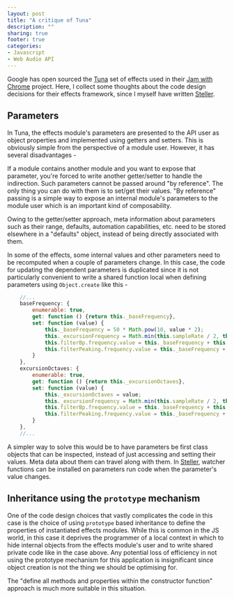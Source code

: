 ```yaml
---
layout: post
title: "A critique of Tuna"
description: ""
sharing: true
footer: true
categories: 
- Javascript
- Web Audio API
---
```


Google has open sourced the [Tuna] set of effects used in their [Jam with Chrome]
project. Here, I collect some thoughts about the code design decisions for their
effects framework, since I myself have written [Steller].

<!-- more -->

## Parameters

In Tuna, the effects module's parameters are presented to the API user as
object properties and implemented using getters and setters. This is obviously
simple from the perspective of a module user. However, it has several disadvantages -

If a module contains another module and you want to expose that parameter,
you're forced to write another getter/setter to handle the indirection. Such
parameters cannot be passed around "by reference". The only thing you can
do with them is to set/get their values. "By reference" passing is a simple
way to expose an internal module's parameters to the module user which is an
important kind of composability.

Owing to the getter/setter approach, meta information about parameters such as 
their range, defaults, automation capabilities, etc. need to be stored elsewhere 
in a "defaults" object, instead of being directly associated with them.

In some of the effects, some internal values and other parameters need to be 
recomputed when a couple of parameters change. In this case, the code for
updating the dependent parameters is duplicated since it is not particularly 
convenient to write a shared function local when defining parameters using
`Object.create` like this -

``` js
    //...
    baseFrequency: {
        enumerable: true,
        get: function () {return this._baseFrequency},
        set: function (value) {
            this._baseFrequency = 50 * Math.pow(10, value * 2);
            this._excursionFrequency = Math.min(this.sampleRate / 2, this.baseFrequency * Math.pow(2, this._excursionOctaves));
            this.filterBp.frequency.value = this._baseFrequency + this._excursionFrequency * this._sweep;
            this.filterPeaking.frequency.value = this._baseFrequency + this._excursionFrequency * this._sweep;
        }
    }, 
    excursionOctaves: {
        enumerable: true,
        get: function () {return this._excursionOctaves},
        set: function (value) {
            this._excursionOctaves = value;
            this._excursionFrequency = Math.min(this.sampleRate / 2, this.baseFrequency * Math.pow(2, this._excursionOctaves));
            this.filterBp.frequency.value = this._baseFrequency + this._excursionFrequency * this._sweep;
            this.filterPeaking.frequency.value = this._baseFrequency + this._excursionFrequency * this._sweep;
        }
    }, 
    //...
```
     
A simpler way to solve this would be to have parameters be first class objects
that can be inspected, instead of just accessing and setting their values. Meta
data about them can travel along with them. In [Steller], watcher functions can
be installed on parameters run code when the parameter's value changes.

## Inheritance using the `prototype` mechanism

One of the code design choices that vastly complicates the code in this case
is the choice of using `prototype` based inheritance to define the properties
of instantiated effects modules. While this is common in the JS world,
in this case it deprives the programmer of a local context in which to hide
internal objects from the effects module's user and to write shared private
code like in the case above. Any potential loss of efficiency in not using
the prototype mechanism for this application is insignificant since object
creation is not the thing we should be optimising for.

The "define all methods and properties within the constructor function"
approach is much more suitable in this situation.

[Tuna]: http://github.com/Dinahmoe/tuna
[Jam with Chrome]: http://www.google.com/?q=jam+with+chrome
[Steller]: http://github.com/srikumarks/steller
